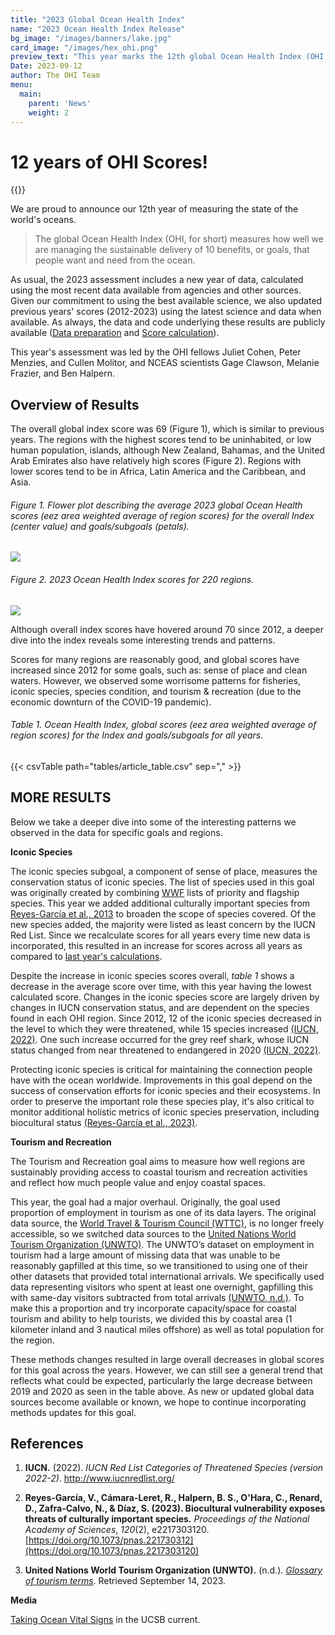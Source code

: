 ```yaml
---
title: "2023 Global Ocean Health Index"
name: "2023 Ocean Health Index Release"
bg_image: "/images/banners/lake.jpg"
card_image: "/images/hex_ohi.png"
preview_text: "This year marks the 12th global Ocean Health Index (OHI, for short) assessment measuring the sustainable delivery of 10 benefits, or goals, that people want and need from the ocean. The ..."
Date: 2023-09-12
author: The OHI Team 
menu:
  main: 
    parent: 'News'
    weight: 2
---
```


# 12 years of OHI Scores!

{{<newsHead>}}

We are proud to announce our 12th year of measuring the state of the world's oceans.

> The global Ocean Health Index (OHI, for short) measures how well we are managing the sustainable delivery of 10 benefits, or goals, that people want and need from the ocean.

As usual, the 2023 assessment includes a new year of data, calculated using the most recent data available from agencies and other sources. Given our commitment to using the best available science, we also updated previous years' scores (2012-2023) using the latest science and data when available. As always, the data and code underlying these results are publicly available ([Data preparation](https://github.com/OHI-Science/ohiprep_v2023) and [Score calculation](https://github.com/OHI-Science/ohi-global/releases)).

This year's assessment was led by the OHI fellows Juliet Cohen, Peter Menzies, and Cullen Molitor, and NCEAS scientists Gage Clawson, Melanie Frazier, and Ben Halpern.

## Overview of Results

The overall global index score was 69 (Figure 1), which is similar to previous years. The regions with the highest scores tend to be uninhabited, or low human population, islands, although New Zealand, Bahamas, and the United Arab Emirates also have relatively high scores (Figure 2). Regions with lower scores tend to be in Africa, Latin America and the Caribbean, and Asia.

###### Figure 1. Flower plot describing the average 2023 global Ocean Health scores (eez area weighted average of region scores) for the overall Index (center value) and goals/subgoals (petals).

![](/images/flower_GlobalAverage2023.png)

###### Figure 2. 2023 Ocean Health Index scores for 220 regions.

![](/images/infographs/global_map_Index_2023_mol.png)

Although overall index scores have hovered around 70 since 2012, a deeper dive into the index reveals some interesting trends and patterns.

Scores for many regions are reasonably good, and global scores have increased since 2012 for some goals, such as: sense of place and clean waters. However, we observed some worrisome patterns for fisheries, iconic species, species condition, and tourism & recreation (due to the economic downturn of the COVID-19 pandemic).

###### Table 1. Ocean Health Index, global scores (eez area weighted average of region scores) for the Index and goals/subgoals for all years.

{{< csvTable path="tables/article_table.csv" sep="," >}}

## MORE RESULTS

Below we take a deeper dive into some of the interesting patterns we observed in the data for specific goals and regions.

**Iconic Species**

The iconic species subgoal, a component of sense of place, measures the conservation status of iconic species. The list of species used in this goal was originally created by combining [WWF](https://wwf.panda.org) lists of priority and flagship species. This year we added additional culturally important species from [Reyes-García et al., 2013](https://www.pnas.org/doi/10.1073/pnas.2217303120) to broaden the scope of species covered. Of the new species added, the majority were listed as least concern by the IUCN Red List. Since we recalculate scores for all years every time new data is incorporated, this resulted in an increase for scores across all years as compared to [last year's calculations](https://oceanhealthindex.org/news/2022-scores/).

Despite the increase in iconic species scores overall, *table 1* shows a decrease in the average score over time, with this year having the lowest calculated score. Changes in the iconic species score are largely driven by changes in IUCN conservation status, and are dependent on the species found in each OHI region. Since 2012, 12 of the iconic species decreased in the level to which they were threatened, while 15 species increased [(IUCN, 2022)](http://www.iucnredlist.org/). One such increase occurred for the grey reef shark, whose IUCN status changed from near threatened to endangered in 2020 [(IUCN, 2022)](http://www.iucnredlist.org/).

Protecting iconic species is critical for maintaining the connection people have with the ocean worldwide. Improvements in this goal depend on the success of conservation efforts for iconic species and their ecosystems. In order to preserve the important role these species play, it's also critical to monitor additional holistic metrics of iconic species preservation, including biocultural status [(Reyes-García et al., 2023)](https://www.pnas.org/doi/10.1073/pnas.2217303120).

**Tourism and Recreation**

The Tourism and Recreation goal aims to measure how well regions are sustainably providing access to coastal tourism and recreation activities and reflect how much people value and enjoy coastal spaces.

This year, the goal had a major overhaul. Originally, the goal used proportion of employment in tourism as one of its data layers. The original data source, the [World Travel & Tourism Council (WTTC)](https://wttc.org), is no longer freely accessible, so we switched data sources to the [United Nations World Tourism Organization (UNWTO)](https://www.unwto.org/tourism-statistics/key-tourism-statistics). The UNWTO’s dataset on employment in tourism had a large amount of missing data that was unable to be reasonably gapfilled at this time, so we transitioned to using one of their other datasets that provided total international arrivals. We specifically used data representing visitors who spent at least one overnight, gapfilling this with same-day visitors subtracted from total arrivals [(UNWTO, n.d.)](https://www.unwto.org/glossary-tourism-terms). To make this a proportion and try incorporate capacity/space for coastal tourism and ability to help tourists, we divided this by coastal area (1 kilometer inland and 3 nautical miles offshore) as well as total population for the region.

These methods changes resulted in large overall decreases in global scores for this goal across the years. However, we can still see a general trend that reflects what could be expected, particularly the large decrease between 2019 and 2020 as seen in the table above. As new or updated global data sources become available or known, we hope to continue incorporating methods updates for this goal.

## References

1. **IUCN.** (2022). *IUCN Red List Categories of Threatened Species (version 2022-2)*. <http://www.iucnredlist.org/>

2. **Reyes-García, V., Cámara-Leret, R., Halpern, B. S., O\'Hara, C., Renard, D., Zafra-Calvo, N., & Díaz, S. (2023). Biocultural vulnerability exposes threats of culturally important species.** *Proceedings of the National Academy of Sciences*, *120*(2), e2217303120. [https://doi.org/10.1073/pnas.221730312](https://doi.org/10.1073/pnas.2217303120)

3. **United Nations World Tourism Organization (UNWTO).** (n.d.). [*Glossary of tourism terms*](https://www.unwto.org/glossary-tourism-terms). Retrieved September 14, 2023.

**Media**

[Taking Ocean Vital Signs](https://www.news.ucsb.edu/2022/020786/taking-ocean-vital-signs?utm_source=newsletter&utm_medium=email&utm_content=Taking%20Ocean%20Vital%20Signs&utm_campaign=December%206%2C%202022) in the UCSB current.
